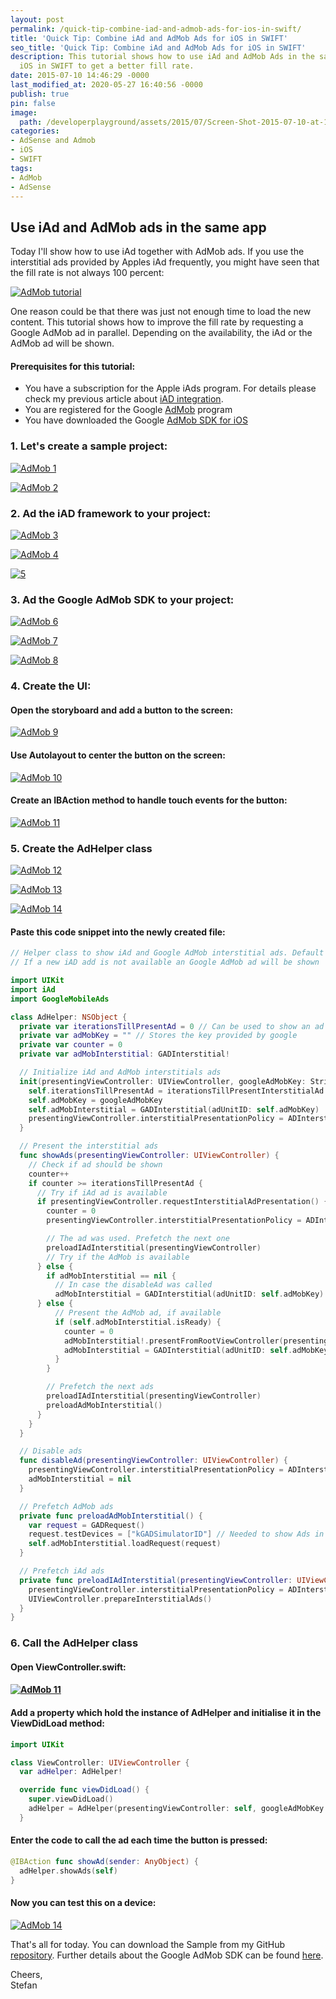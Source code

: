 ```yaml
---
layout: post
permalink: /quick-tip-combine-iad-and-admob-ads-for-ios-in-swift/
title: 'Quick Tip: Combine iAd and AdMob Ads for iOS in SWIFT'
seo_title: 'Quick Tip: Combine iAd and AdMob Ads for iOS in SWIFT'
description: This tutorial shows how to use iAd and AdMob Ads in the same app for
  iOS in SWIFT to get a better fill rate.
date: 2015-07-10 14:46:29 -0000
last_modified_at: 2020-05-27 16:40:56 -0000
publish: true
pin: false
image:
  path: /developerplayground/assets/2015/07/Screen-Shot-2015-07-10-at-15.14.21-1.jpg
categories:
- AdSense and Admob
- iOS
- SWIFT
tags:
- AdMob
- AdSense
---
```

## Use iAd and AdMob ads in the same app

Today I'll show how to use iAd together with AdMob ads. If you use the interstitial ads provided by Apples iAd frequently, you might have seen that the fill rate is not always 100 percent:

[![AdMob tutorial](/developerplayground/assets/2015/07/Screen-Shot-2015-07-10-at-14.20.17.png)](/developerplayground/assets/2015/07/Screen-Shot-2015-07-10-at-14.20.17.png)

One reason could be that there was just not enough time to load the new content. This tutorial shows how to improve the fill rate by requesting a Google AdMob ad in parallel. Depending on the availability, the iAd or the AdMob ad will be shown.

#### Prerequisites for this tutorial:

  * You have a subscription for the Apple iAds program. For details please check my previous article about [iAD integration](/how-to-implement-a-space-shooter-with-spritekit-and-swift-part-7-iad-integration).
  * You are registered for the Google [AdMob](https://www.google.com/admob/) program
  * You have downloaded the Google [AdMob SDK for iOS](https://developers.google.com/admob/ios/download)



### 1. Let's create a sample project:

[![AdMob 1](/developerplayground/assets/2015/07/Screen-Shot-2015-07-10-at-14.28.16.png)](/developerplayground/assets/2015/07/Screen-Shot-2015-07-10-at-14.28.16.png)

[![AdMob 2](/developerplayground/assets/2015/07/Screen-Shot-2015-07-10-at-14.28.35.png)](/developerplayground/assets/2015/07/Screen-Shot-2015-07-10-at-14.28.35.png)

### 2. Ad the iAD framework to your project:

[![AdMob 3](/developerplayground/assets/2015/07/Screen-Shot-2015-07-08-at-21.57.041-1.jpg)](/developerplayground/assets/2015/07/Screen-Shot-2015-07-08-at-21.57.041-1.jpg)

[![AdMob 4](/developerplayground/assets/2015/07/Screen-Shot-2015-07-08-at-21.57.191.png)](/developerplayground/assets/2015/07/Screen-Shot-2015-07-08-at-21.57.191.png)

[![5](/developerplayground/assets/2015/07/Screen-Shot-2015-07-08-at-21.57.291.png)](/developerplayground/assets/2015/07/Screen-Shot-2015-07-08-at-21.57.291.png)

### 3. Ad the Google AdMob SDK to your project:

[![AdMob 6](/developerplayground/assets/2015/07/Screen-Shot-2015-07-10-at-14.33.12-1.jpg)](/developerplayground/assets/2015/07/Screen-Shot-2015-07-10-at-14.33.12-1.jpg)

[![AdMob 7](/developerplayground/assets/2015/07/Screen-Shot-2015-07-10-at-14.33.51-1.jpg)](/developerplayground/assets/2015/07/Screen-Shot-2015-07-10-at-14.33.51-1.jpg)

[![AdMob 8](/developerplayground/assets/2015/07/Screen-Shot-2015-07-10-at-14.34.03.png)](/developerplayground/assets/2015/07/Screen-Shot-2015-07-10-at-14.34.03.png)

### 4. Create the UI:

#### Open the storyboard and add a button to the screen:

[![AdMob 9](/developerplayground/assets/2015/07/Screen-Shot-2015-07-10-at-14.36.02.png)](/developerplayground/assets/2015/07/Screen-Shot-2015-07-10-at-14.36.02.png)

#### Use Autolayout to center the button on the screen:

[![AdMob 10](/developerplayground/assets/2015/07/Screen-Shot-2015-07-10-at-14.36.21.png)](/developerplayground/assets/2015/07/Screen-Shot-2015-07-10-at-14.36.21.png)

#### Create an IBAction method to handle touch events for the button:

[![AdMob 11](/developerplayground/assets/2015/07/Screen-Shot-2015-07-10-at-14.41.05.png)](/developerplayground/assets/2015/07/Screen-Shot-2015-07-10-at-14.41.05.png)

### 5. Create the AdHelper class

[![AdMob 12](/developerplayground/assets/2015/07/Screen-Shot-2015-07-10-at-14.51.05-1.jpg)](/developerplayground/assets/2015/07/Screen-Shot-2015-07-10-at-14.51.05-1.jpg)

[![AdMob 13](/developerplayground/assets/2015/07/Screen-Shot-2015-07-10-at-14.51.14.png)](/developerplayground/assets/2015/07/Screen-Shot-2015-07-10-at-14.51.14.png)

[![AdMob 14](/developerplayground/assets/2015/07/Screen-Shot-2015-07-10-at-14.51.26.png)](/developerplayground/assets/2015/07/Screen-Shot-2015-07-10-at-14.51.26.png)

#### Paste this code snippet into the newly created file:

```swift
// Helper class to show iAd and Google AdMob interstitial ads. Default is the iAd.
// If a new iAD add is not available an Google AdMob ad will be shown

import UIKit
import iAd
import GoogleMobileAds

class AdHelper: NSObject {
  private var iterationsTillPresentAd = 0 // Can be used to show an ad only after a fixed number of iterations
  private var adMobKey = "" // Stores the key provided by google
  private var counter = 0
  private var adMobInterstitial: GADInterstitial!

  // Initialize iAd and AdMob interstitials ads
  init(presentingViewController: UIViewController, googleAdMobKey: String, iterationsTillPresentInterstitialAd: Int) {
    self.iterationsTillPresentAd = iterationsTillPresentInterstitialAd
    self.adMobKey = googleAdMobKey
    self.adMobInterstitial = GADInterstitial(adUnitID: self.adMobKey)
    presentingViewController.interstitialPresentationPolicy = ADInterstitialPresentationPolicy.Manual 
  }

  // Present the interstitial ads
  func showAds(presentingViewController: UIViewController) {
    // Check if ad should be shown
    counter++
    if counter >= iterationsTillPresentAd {
      // Try if iAd ad is available
      if presentingViewController.requestInterstitialAdPresentation() {
        counter = 0
        presentingViewController.interstitialPresentationPolicy = ADInterstitialPresentationPolicy.None

        // The ad was used. Prefetch the next one
        preloadIAdInterstitial(presentingViewController)
        // Try if the AdMob is available
      } else {
        if adMobInterstitial == nil {
          // In case the disableAd was called
          adMobInterstitial = GADInterstitial(adUnitID: self.adMobKey)
      } else {
          // Present the AdMob ad, if available
          if (self.adMobInterstitial.isReady) {
            counter = 0
            adMobInterstitial!.presentFromRootViewController(presentingViewController)
            adMobInterstitial = GADInterstitial(adUnitID: self.adMobKey)
          }
        }

        // Prefetch the next ads
        preloadIAdInterstitial(presentingViewController)
        preloadAdMobInterstitial()
      }
    }
  }

  // Disable ads
  func disableAd(presentingViewController: UIViewController) {
    presentingViewController.interstitialPresentationPolicy = ADInterstitialPresentationPolicy.None
    adMobInterstitial = nil
  }

  // Prefetch AdMob ads
  private func preloadAdMobInterstitial() {
    var request = GADRequest()
    request.testDevices = ["kGADSimulatorID"] // Needed to show Ads in the simulator
    self.adMobInterstitial.loadRequest(request)
  }

  // Prefetch iAd ads
  private func preloadIAdInterstitial(presentingViewController: UIViewController) {
    presentingViewController.interstitialPresentationPolicy = ADInterstitialPresentationPolicy.Manual
    UIViewController.prepareInterstitialAds()
  }
}
```

### 6. Call the AdHelper class

#### Open ViewController.swift:

#### [![AdMob 11](/developerplayground/assets/2015/07/Screen-Shot-2015-07-10-at-15.01.41-1.jpg)](/developerplayground/assets/2015/07/Screen-Shot-2015-07-10-at-15.01.41-1.jpg)

#### Add a property which hold the instance of AdHelper and initialise it in the ViewDidLoad method:

```swift
import UIKit

class ViewController: UIViewController {
  var adHelper: AdHelper!

  override func viewDidLoad() {
    super.viewDidLoad()
    adHelper = AdHelper(presentingViewController: self, googleAdMobKey: "PASTE YOU ADMOB ID HERE", iterationsTillPresentInterstitialAd: 1)
  }
```

#### Enter the code to call the ad each time the button is pressed:

```swift
@IBAction func showAd(sender: AnyObject) {
  adHelper.showAds(self)
}
```

#### Now you can test this on a device:

[![AdMob 14](/developerplayground/assets/2015/07/Screen-Shot-2015-07-10-at-15.14.21-1.jpg)](/developerplayground/assets/2015/07/Screen-Shot-2015-07-10-at-15.14.21-1.jpg)

That's all for today. You can download the Sample from my GitHub [repository](https://github.com/stfnjstn/iAdAdMobDemo). Further details about the Google AdMob SDK can be found [here](https://developers.google.com/admob/ios/interstitial).

Cheers,  
Stefan
